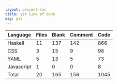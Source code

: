 ```yaml
---
layout: project-loc
title: yst Line of code
ssg: yst
---
```

<div class="table-responsive">
<table class="table">
<thead><tr>
<th>Language</th>
<th>Files</th>
<th>Blank</th>
<th>Comment</th>
<th>Code</th>
</tr></thead><tbody>
<tr><td>Haskell</td><td> 11</td><td> 137</td><td> 142</td><td> 866</td></tr>
<tr><td>CSS</td><td> 3</td><td> 15</td><td> 9</td><td> 98</td></tr>
<tr><td>YAML</td><td> 5</td><td> 13</td><td> 5</td><td> 73</td></tr>
<tr><td>Javascript</td><td> 1</td><td> 0</td><td> 0</td><td> 8</td></tr>
<tr><td>Total</td><td>20</td><td>165</td><td>156</td><td>1045</td></tr>
</tbody></table></div>
